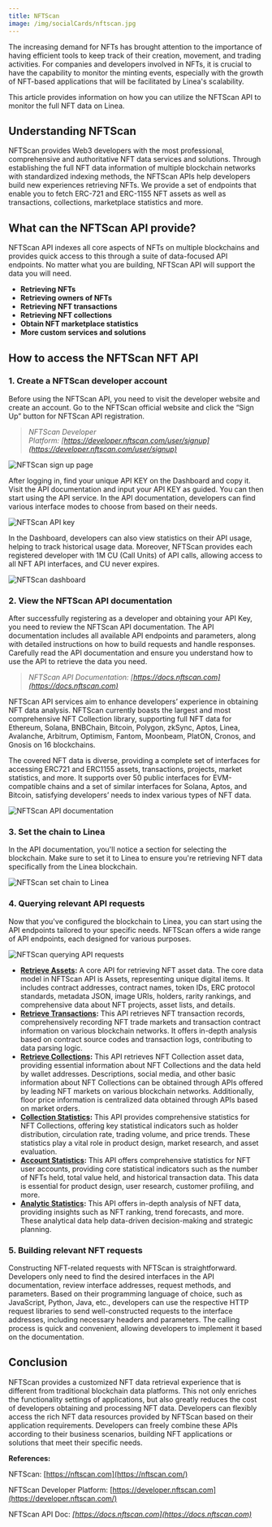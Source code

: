 ```yaml
---
title: NFTScan
image: /img/socialCards/nftscan.jpg
---
```


The increasing demand for NFTs has brought attention to the importance of having efficient tools to keep track of their creation, movement, and trading activities. For companies and developers involved in NFTs, it is crucial to have the capability to monitor the minting events, especially with the growth of NFT-based applications that will be facilitated by Linea's scalability.

This article provides information on how you can utilize the NFTScan API to monitor the full NFT data on Linea.

## Understanding NFTScan

NFTScan provides Web3 developers with the most professional, comprehensive and authoritative NFT data services and solutions. Through establishing the full NFT data information of multiple blockchain networks with standardized indexing methods, the NFTScan APIs help developers build new experiences retrieving NFTs. We provide a set of endpoints that enable you to fetch ERC-721 and ERC-1155 NFT assets as well as transactions, collections, marketplace statistics and more.

## What can the NFTScan API provide?

NFTScan API indexes all core aspects of NFTs on multiple blockchains and provides quick access to this through a suite of data-focused API endpoints. No matter what you are building, NFTScan API will support the data you will need.

- **Retrieving NFTs**
- **Retrieving owners of NFTs**
- **Retrieving NFT transactions**
- **Retrieving NFT collections**
- **Obtain NFT marketplace statistics**
- **More custom services and solutions**

## How to access the NFTScan NFT API

### 1. Create a NFTScan developer account

Before using the NFTScan API, you need to visit the developer website and create an account. Go to the NFTScan official website and click the “Sign Up” button for NFTScan API registration.

> _NFTScan Developer Platform: [https://developer.nftscan.com/user/signup](https://developer.nftscan.com/user/signup)_

<div class="center-container">
  <div class="img-medium">
      <img
        src="/img/article_images/Build_on_Linea/Tooling_and_infrastructure/Data_indexers/NFTScan/Linea_NFTScan_create_account.png"
        alt="NFTScan sign up page"
      />
  </div>
</div>

After logging in, find your unique API KEY on the Dashboard and copy it. Visit the API documentation and input your API KEY as guided. You can then start using the API service. In the API documentation, developers can find various interface modes to choose from based on their needs.

<div class="center-container">
  <div class="img-medium">
      <img
        src="/img/article_images/Build_on_Linea/Tooling_and_infrastructure/Data_indexers/NFTScan/Linea_NFTScan_add_API_key.png"
        alt="NFTScan API key"
      />
  </div>
</div>

In the Dashboard, developers can also view statistics on their API usage, helping to track historical usage data. Moreover, NFTScan provides each registered developer with 1M CU (Call Units) of API calls, allowing access to all NFT API interfaces, and CU never expires.

<div class="center-container">
  <div class="img-medium">
      <img
        src="/img/article_images/Build_on_Linea/Tooling_and_infrastructure/Data_indexers/NFTScan/Linea_NFTScan_dashboard.png"
        alt="NFTScan dashboard"
      />
  </div>
</div>

### 2. View the NFTScan API documentation

After successfully registering as a developer and obtaining your API Key, you need to review the NFTScan API documentation. The API documentation includes all available API endpoints and parameters, along with detailed instructions on how to build requests and handle responses. Carefully read the API documentation and ensure you understand how to use the API to retrieve the data you need.

> _NFTScan API Documentation: [https://docs.nftscan.com](https://docs.nftscan.com)_

NFTScan API services aim to enhance developers’ experience in obtaining NFT data analysis. NFTScan currently boasts the largest and most comprehensive NFT Collection library, supporting full NFT data for Ethereum, Solana, BNBChain, Bitcoin, Polygon, zkSync, Aptos, Linea, Avalanche, Arbitrum, Optimism, Fantom, Moonbeam, PlatON, Cronos, and Gnosis on 16 blockchains.

The covered NFT data is diverse, providing a complete set of interfaces for accessing ERC721 and ERC1155 assets, transactions, projects, market statistics, and more. It supports over 50 public interfaces for EVM-compatible chains and a set of similar interfaces for Solana, Aptos, and Bitcoin, satisfying developers’ needs to index various types of NFT data.

<div class="center-container">
  <div class="img-large">
      <img
        src="/img/article_images/Build_on_Linea/Tooling_and_infrastructure/Data_indexers/NFTScan/Linea_NFTScan_API_documentation.png"
        alt="NFTScan API documentation"
      />
  </div>
</div>

### 3. Set the chain to Linea

In the API documentation, you'll notice a section for selecting the blockchain. Make sure to set it to Linea to ensure you're retrieving NFT data specifically from the Linea blockchain.

<div class="center-container">
  <div class="img-large">
      <img
        src="/img/article_images/Build_on_Linea/Tooling_and_infrastructure/Data_indexers/NFTScan/Linea_NFTScan_set_chain_to_Linea.png"
        alt="NFTScan set chain to Linea"
      />
  </div>
</div>

### 4. Querying relevant API requests

Now that you've configured the blockchain to Linea, you can start using the API endpoints tailored to your specific needs. NFTScan offers a wide range of API endpoints, each designed for various purposes.

<div class="center-container">
  <div class="img-large">
      <img
        src="/img/article_images/Build_on_Linea/Tooling_and_infrastructure/Data_indexers/NFTScan/Linea_NFTScan_querying_API_requests.png"
        alt="NFTScan querying API requests"
      />
  </div>
</div>

- **[Retrieve Assets](https://docs.nftscan.com/reference/evm/get-nfts-by-account):** A core API for retrieving NFT asset data. The core data model in NFTScan API is Assets, representing unique digital items. It includes contract addresses, contract names, token IDs, ERC protocol standards, metadata JSON, image URIs, holders, rarity rankings, and comprehensive data about NFT projects, asset lists, and details.
- **[Retrieve Transactions](https://docs.nftscan.com/reference/evm/get-transactions-by-account):** This API retrieves NFT transaction records, comprehensively recording NFT trade markets and transaction contract information on various blockchain networks. It offers in-depth analysis based on contract source codes and transaction logs, contributing to data parsing logic.
- **[Retrieve Collections](https://docs.nftscan.com/reference/evm/get-an-nft-collection):** This API retrieves NFT Collection asset data, providing essential information about NFT Collections and the data held by wallet addresses. Descriptions, social media, and other basic information about NFT Collections can be obtained through APIs offered by leading NFT markets on various blockchain networks. Additionally, floor price information is centralized data obtained through APIs based on market orders.
- **[Collection Statistics](https://docs.nftscan.com/reference/evm/collection-statistics):** This API provides comprehensive statistics for NFT Collections, offering key statistical indicators such as holder distribution, circulation rate, trading volume, and price trends. These statistics play a vital role in product design, market research, and asset evaluation.
- **[Account Statistics](https://docs.nftscan.com/reference/evm/account-overview-statistics):** This API offers comprehensive statistics for NFT user accounts, providing core statistical indicators such as the number of NFTs held, total value held, and historical transaction data. This data is essential for product design, user research, customer profiling, and more.
- **[Analytic Statistics](https://docs.nftscan.com/reference/evm/trade-ranking):** This API offers in-depth analysis of NFT data, providing insights such as NFT ranking, trend forecasts, and more. These analytical data help data-driven decision-making and strategic planning.

### 5. Building relevant NFT requests

Constructing NFT-related requests with NFTScan is straightforward. Developers only need to find the desired interfaces in the API documentation, review interface addresses, request methods, and parameters. Based on their programming language of choice, such as JavaScript, Python, Java, etc., developers can use the respective HTTP request libraries to send well-constructed requests to the interface addresses, including necessary headers and parameters. The calling process is quick and convenient, allowing developers to implement it based on the documentation.

## Conclusion

NFTScan provides a customized NFT data retrieval experience that is different from traditional blockchain data platforms. This not only enriches the functionality settings of applications, but also greatly reduces the cost of developers obtaining and processing NFT data. Developers can flexibly access the rich NFT data resources provided by NFTScan based on their application requirements. Developers can freely combine these APIs according to their business scenarios, building NFT applications or solutions that meet their specific needs.

**References:**

NFTScan: [https://nftscan.com](https://nftscan.com/)

NFTScan Developer Platform: [https://developer.nftscan.com](https://developer.nftscan.com/)

NFTScan API Doc: _[https://docs.nftscan.com](https://docs.nftscan.com)_
